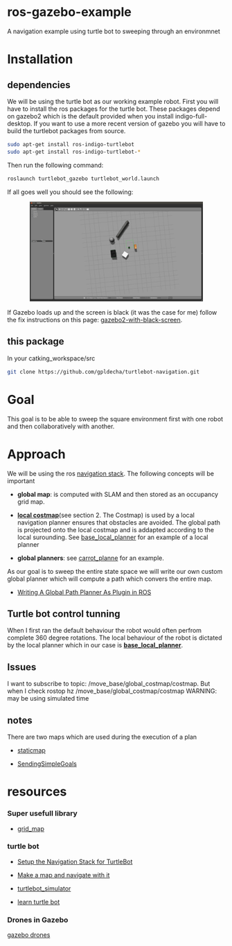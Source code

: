 # ros-gazebo-example
A navigation example using turtle bot to sweeping through an environmnet

# Installation 

## dependencies

We will be using the turtle bot as our working example robot. First you will have to install the ros packages 
for the turtle bot. These packages depend on gazebo2 which is the default provided when you install indigo-full-desktop.
If you want to use a more recent version of gazebo you will have to build the turtlebot packages from source.

	
```bash
sudo apt-get install ros-indigo-turtlebot
sudo apt-get install ros-indigo-turtlebot-*
```

Then run the following command:

```bash
roslaunch turtlebot_gazebo turtlebot_world.launch
```

If all goes well you should see the following:
<center>
<img src="docs/gazebo_screen_shot.png" width="400"/> 
</center>

If Gazebo loads up and the screen is black (it was the case for me) follow the fix instructions on this 
page: [gazebo2-with-black-screen](http://answers.gazebosim.org/question/12773/gazebo2-with-black-screen/).

## this package

In your catking_workspace/src

```bash
git clone https://github.com/gpldecha/turtlebot-navigation.git 
```
# Goal

This goal is to be able to sweep the square environment first with one robot and then 
collaboratively with another.

# Approach

We will be using the ros [navigation stack](http://wiki.ros.osuosl.org/navigation). The following concepts
will be important


* **global map**: is computed with SLAM and then stored as an occupancy grid map.

* [**local costmap**](http://wiki.ros.org/navigation/Tutorials/Navigation%20Tuning%20Guide)(see section 2. The Costmap)
is used by a local navigation planner ensures that obstacles are avoided. The global path is projected onto the local costmap and is addapted according to the local surounding. See [base_local_planner](http://wiki.ros.org/base_local_planner?distro=kinetic) for an example of a local planner

* **global planners**: see [carrot_planne](http://wiki.ros.org/carrot_planner?distro=indigo) for an example.

As our goal is to sweep the entire state space we will write our own custom global planner which will compute 
a path which convers the entire map.

* [Writing A Global Path Planner As Plugin in ROS](http://wiki.ros.org/action/fullsearch/navigation/Tutorials/Writing%20A%20Global%20Path%20Planner%20As%20Plugin%20in%20ROS?action=fullsearch&context=180&value=linkto%3A%22navigation%2FTutorials%2FWriting+A+Global+Path+Planner+As+Plugin+in+ROS%22)

## Turtle bot control tunning

When I first ran the default behaviour the robot would often perfrom complete 360 degree rotations. The local behaviour
of the robot is dictated by the local planner which in our case is [**base_local_planner**](http://wiki.ros.org/base_local_planner).

## Issues
I want to subscribe to topic: /move_base/global_costmap/costmap.
But when I check rostop	hz /move_base/global_costmap/costmap
WARNING: may be using simulated time


## notes

There are two maps which are used during the execution of a plan

* [staticmap](http://wiki.ros.org/costmap_2d/hydro/staticmap)

* [SendingSimpleGoals](http://wiki.ros.org/navigation/Tutorials/SendingSimpleGoals)


# resources

### Super usefull library

* [grid_map](https://github.com/ethz-asl/grid_map) 

### turtle bot

* [Setup the Navigation Stack for TurtleBot](http://wiki.ros.osuosl.org/turtlebot_navigation/Tutorials/indigo/Setup%20the%20Navigation%20Stack%20for%20TurtleBot)

* [Make a map and navigate with it
](http://wiki.ros.org/turtlebot_simulator/Tutorials/hydro/Make%20a%20map%20and%20navigate%20with%20it)

* [turtlebot_simulator](https://github.com/turtlebot/turtlebot_simulator)

* [learn turtle bot](http://learn.turtlebot.com/2015/02/03/3/)

### Drones in Gazebo

[gazebo drones](http://gazebosim.org/blog?page=2)

